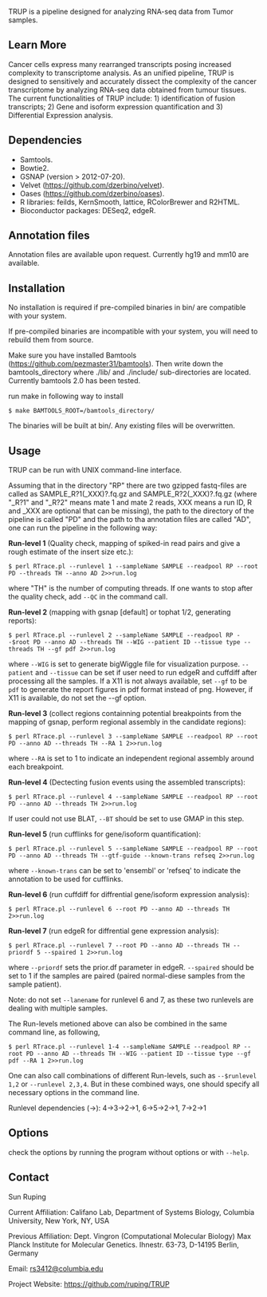 TRUP is a pipeline designed for analyzing RNA-seq data from Tumor samples.


Learn More
---
Cancer cells express many rearranged transcripts posing increased complexity to transcriptome analysis. As an unified pipeline, TRUP is designed to sensitively and accurately dissect the complexity of the cancer transcriptome by analyzing RNA-seq data obtained from tumour tissues. The current functionalities of TRUP include: 1) identification of fusion transcripts; 2) Gene and isoform expression quantification and 3) Differential Expression analysis.


Dependencies
---
+   Samtools.
+   Bowtie2.
+   GSNAP (version > 2012-07-20).
+   Velvet (https://github.com/dzerbino/velvet).
+   Oases (https://github.com/dzerbino/oases).
+   R libraries: feilds, KernSmooth, lattice, RColorBrewer and R2HTML.
+   Bioconductor packages: DESeq2, edgeR.

Annotation files
---
Annotation files are available upon request. Currently hg19 and mm10 are available. 

Installation
---
No installation is required if pre-compiled binaries in bin/ are compatible with your system.

If pre-compiled binaries are incompatible with your system, you will need to rebuild them from source.

Make sure you have installed Bamtools (https://github.com/pezmaster31/bamtools). Then write down the bamtools_directory where ./lib/ and ./include/ sub-directories are located. Currently bamtools 2.0 has been tested.

run make in following way to install

	$ make BAMTOOLS_ROOT=/bamtools_directory/

The binaries will be built at bin/. Any existing files will be overwritten.


Usage
---

TRUP can be run with UNIX command-line interface.

Assuming that in the directory "RP" there are two gzipped fastq-files are called as SAMPLE_R?1(_XXX)?.fq.gz and SAMPLE_R?2(_XXX)?.fq.gz (where "\_R?1" and "\_R?2" means mate 1 and mate 2 reads, XXX means a run ID, R and _XXX are optional that can be missing), the path to the directory of the pipeline is called "PD" and the path to tha annotation files are called "AD", one can run the pipeline in the following way:

**Run-level 1** (Quality check, mapping of spiked-in read pairs and give a rough estimate of the insert size etc.):

	$ perl RTrace.pl --runlevel 1 --sampleName SAMPLE --readpool RP --root PD --threads TH --anno AD 2>>run.log 

where "TH" is the number of computing threads. If one wants to stop after the quality check, add ``--QC`` in the command call.

**Run-level 2** (mapping with gsnap [default] or tophat 1/2, generating reports):

	$ perl RTrace.pl --runlevel 2 --sampleName SAMPLE --readpool RP --$root PD --anno AD --threads TH --WIG --patient ID --tissue type --threads TH --gf pdf 2>>run.log

where ``--WIG`` is set to generate bigWiggle file for visualization purpose. ``--patient`` and ``--tissue`` can be set if user need to run edgeR and cuffdiff after processing all the samples. If a X11 is not always available, set ``--gf`` to be ``pdf`` to generate the report figures in pdf format instead of png. However, if X11 is available, do not set the --gf option.

**Run-level 3** (collect regions containning potential breakpoints from the mapping of gsnap, perform regional assembly in the candidate regions):

	$ perl RTrace.pl --runlevel 3 --sampleName SAMPLE --readpool RP --root PD --anno AD --threads TH --RA 1 2>>run.log

where ``--RA`` is set to 1 to indicate an independent regional assembly around each breakpoint.

**Run-level 4** (Dectecting fusion events using the assembled transcripts):

	$ perl RTrace.pl --runlevel 4 --sampleName SAMPLE --readpool RP --root PD --anno AD --threads TH 2>>run.log

If user could not use BLAT, ``--BT`` should be set to use GMAP in this step.

**Run-level 5** (run cufflinks for gene/isoform quantification):

	$ perl RTrace.pl --runlevel 5 --sampleName SAMPLE --readpool RP --root PD --anno AD --threads TH --gtf-guide --known-trans refseq 2>>run.log

where ``--known-trans`` can be set to 'ensembl' or 'refseq' to indicate the annotation to be used for cufflinks.

**Run-level 6** (run cuffdiff for diffrential gene/isoform expression analysis):

	$ perl RTrace.pl --runlevel 6 --root PD --anno AD --threads TH 2>>run.log

**Run-level 7** (run edgeR for diffrential gene expression analysis):

	$ perl RTrace.pl --runlevel 7 --root PD --anno AD --threads TH --priordf 5 --spaired 1 2>>run.log

where ``--priordf`` sets the prior.df parameter in edgeR. ``--spaired`` should be set to 1 if the samples are paired (paired normal-diese samples from the sample patient).

Note: do not set ``--lanename`` for runlevel 6 and 7, as these two runlevels are dealing with multiple samples. 

The Run-levels metioned above can also be combined in the same command line, as following,

	$ perl RTrace.pl --runlevel 1-4 --sampleName SAMPLE --readpool RP --root PD --anno AD --threads TH --WIG --patient ID --tissue type --gf pdf --RA 1 2>>run.log

One can also call combinations of different Run-levels, such as ``--$runlevel 1,2`` or ``--runlevel 2,3,4``. But in these combined ways, one should specify all necessary options in the command line.

Runlevel dependencies (->): 4->3->2->1, 6->5->2->1, 7->2->1

Options
---
check the options by running the program without options or with ``--help``.


Contact
---
Sun Ruping

Current Affiliation:
Califano Lab, Department of Systems Biology, Columbia University, New York, NY, USA

Previous Affiliation:
Dept. Vingron (Computational Molecular Biology)
Max Planck Institute for Molecular Genetics. Ihnestr. 63-73, D-14195 Berlin, Germany

Email: rs3412@columbia.edu

Project Website: https://github.com/ruping/TRUP

